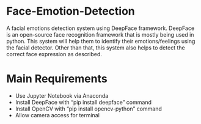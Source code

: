 # Face-Emotion-Detection

A facial emotions detection system using DeepFace framework. DeepFace is an open-source face recognition framework that is mostly being used in python. This system will help them to identify their emotions/feelings using the facial detector. Other than that, this system also helps to detect the correct face expression as described. 

# Main Requirements

- Use Jupyter Notebook via Anaconda
- Install DeepFace with “pip install deepface” command
- Install OpenCV with “pip install opencv-python” command
- Allow camera access for terminal



